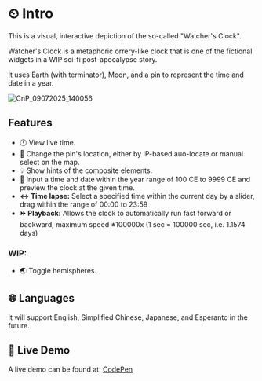 # ⏲ Intro
This is a visual, interactive depiction of the so-called "Watcher's Clock". 

Watcher's Clock is a metaphoric orrery-like clock that is one of the fictional widgets in a WIP sci-fi post-apocalypse story.

It uses Earth (with terminator), Moon, and a pin to represent the time and date in a year.

![CnP_09072025_140056](https://github.com/user-attachments/assets/ed5cd375-e048-4eef-9bf6-320d478e8635)

## Features

- 🕛 View live time.
- 📍 Change the pin's location, either by IP-based auo-locate or manual select on the map.
- 💡 Show hints of the composite elements.
- 📅 Input a time and date within the year range of 100 CE to 9999 CE and preview the clock at the given time.
- **↔️ Time lapse:** Select a specified time within the current day by a slider, drag within the range of 00:00 to 23:59
- **⏩ Playback:** Allows the clock to automatically run fast forward or backward, maximum speed ±100000x (1 sec = 100000 sec, i.e. 1.1574 days)

### WIP:
- 🌏 Toggle hemispheres.


## 🌐 Languages

It will support English, Simplified Chinese, Japanese, and Esperanto in the future.

## 👾 Live Demo

A live demo can be found at: [CodePen](https://codepen.io/Talcite/pen/PwqxWqy)
